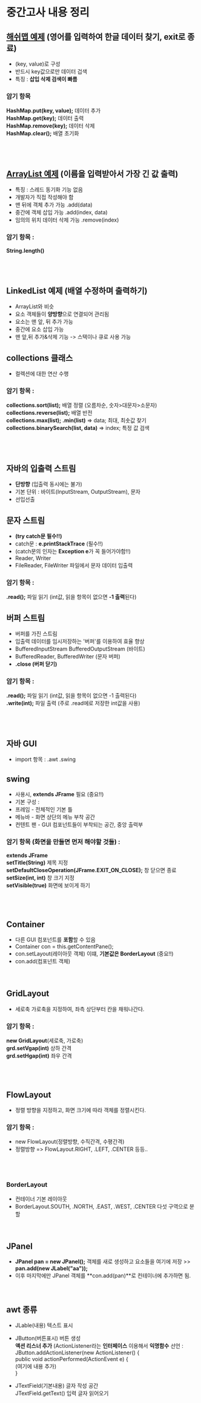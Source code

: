 # 중간고사 내용 정리


## [해쉬맵 예제](https://github.com/logg9715/java_study/blob/main/%EC%A4%91%EA%B0%84%EA%B3%A0%EC%82%AC%20%EB%B3%B5%EC%8A%B5/HashMapEx.java) (영어를 입력하여 한글 데이터 찾기, exit로 종료)
- (key, value)로 구성
- 반드시 key값으로만 데이터 겁색 
- 특징 : **삽입 삭제 검색이 빠름**

### 암기 항목
**HashMap.put(key, value);**	데이터 추가 <br>
**HashMap.get(key);**		데이터 출력<br>
**HashMap.remove(key);**		데이터 삭제<br>
**HashMap.clear();**			배열 초기화<br>
<br><br><br>


## [ArrayList 예제](https://github.com/logg9715/java_study/blob/main/%EC%A4%91%EA%B0%84%EA%B3%A0%EC%82%AC%20%EB%B3%B5%EC%8A%B5/ArrayListEx.java) (이름을 입력받아서 가장 긴 값 출력)
- 특징 : 스레드 동기화 기능 없음
- 개발자가 직접 작성해야 함
- 맨 뒤에 객체 추가 가능	.add(data)
- 중간에 객체 삽입 가능	.add(index, data)
- 임의의 위치 데이터 삭제 가능	.remove(index)

### 암기 항목 : 
 **String.length()**<br>
 <br><br><br>




## LinkedList 예제 (배열 수정하며 출력하기)
- ArrayList와 비슷
- 요소 객체들이 **양방향**으로 연결되어 관리됨
- 요소는 맨 앞, 뒤 추가 가능
- 중간에 요소 삽입 가능
- 맨 앞,뒤 추가&삭제 기능 -> 스택이나 큐로 사용 가능

## collections 클래스
- 컬렉션에 대한 연산 수행
 
### 암기 항목 :
 **collections.sort(list);**							배열 정렬 (오름차순, 숫자>대문자>소문자) <br>
 **collections.reverse(list);**						배열 반전<br>
 **collections.max(list); .min(list)** => data;		최대, 최솟값 찾기<br>
 **collections.binarySearch(list, data)** => index;	특정 값 검색<br>
 <br><br><br>
 
 ## 자바의 입출력 스트림 
- **단방향** (입출력 동시에는 불가)
- 기본 단위 : 바이트(InputStream, OutputStream), 문자
- 선입선출

## 문자 스트림 
- **(try catch문 필수!!)** 
- catch문 : **e.printStackTrace** (필수!!)
- (catch문의 인자는 **Exception e**가 꼭 들어가야함!!)
- Reader, Writer
- FileReader, FileWriter		파일에서 문자 데이터 입출력
### 암기 항목 :
**.read();** 					파일 읽기 (int값, 읽을 항목이 없으면 **-1 출력**된다)

## 버퍼 스트림
- 버퍼를 가진 스트림
- 입출력 데이터를 임시저장하는 '버퍼'를 이용하여 효율 향상
- BufferedInputStream BufferedOutputStream	(바이트)
- BufferedReader, BufferedWriter			(문자 버퍼)
- **.close (버퍼 닫기)**
### 암기 항목 :
 **.read();** 					파일 읽기 (int값, 읽을 항목이 없으면 -1 출력된다)<br>
 **.write(int);**					파일 출력 (주로 .read에로 저장한 int값을 사용)<br>
<br><br><br>


## 자바 GUI
- import 항목 : .awt .swing

## swing
- 사용시, **extends JFrame** 필요 (중요!!)
- 기본 구성 :
- 프레임 - 전체적인 기본 틀
- 메뉴바 - 화면 상단의 메뉴 부착 공간
- 컨텐트 팬 - GUI 컴포넌트들이 부착되는 공간, 중앙 출력부

### 암기 항목 (화면을 만들면 먼저 해야할 것들) : <br>
**extends JFrame**<br>
 **setTitle(String)** 제목 지정<br>
 **setDefaultCloseOperation(JFrame.EXIT_ON_CLOSE);** 창 닫으면 종료<br>
 **setSize(int, int)** 창 크기 지정<br>
 **setVisible(true)** 화면에 보이게 하기<br>
<br><br><br>


## Container
- 다른 GUI 컴포넌트를 **포함**할 수 있음
- Container con = this.getContentPane();
- con.setLayout(레이아웃 객체) 이떄, **기본값은 BorderLayout** (중요!!) 
- con.add(컴포넌트 객체)
<br><br><br>

## GridLayout
- 세로축 가로축을 지정하여, 좌측 상단부터 칸을 채워나간다.
### 암기 항목 : 
 **new GridLayout**(세로축, 가로축) <br>
 **grd.setVgap(int)** 상하 간격<br>
 **grd.setHgap(int)** 좌우 간격<br>
 <br><br><br>
 
 
##  FlowLayout
- 정렬 방향을 지정하고, 화면 크기에 따라 객체를 정렬시킨다.
### 암기 항목 :
- new FlowLayout(정렬방향, 수직간격, 수평간격) <br>
- 정렬방향 => FlowLayout.RIGHT, .LEFT, .CENTER 등등.. <br>
<br><br><br>

### BorderLayout
- 컨테이너 기본 레이아웃
- BorderLayout.SOUTH, .NORTH, .EAST, .WEST, .CENTER 다섯 구역으로 분할
<br><br><br>

## JPanel
- **JPanel pan = new JPanel();** 객체를 새로 생성하고 요소들을 여기에 저장 >> **pan.add(new JLabel("aa"));** 
- 이후 마지막에만 JPanel 객체를 **con.add(pan)**로 컨테이너에 추가하면 됨.
<br><br><br>

## awt 종류
- JLable(내용) 텍스트 표시
- JButton(버튼표시) 버튼 생성<br>
 		**액션 리스너 추가** (ActionListener라는 **인터페이스** 이용해서 **익명함수** 선언 : <br>
 		JButton.addActionListener(new ActionListener() {<br>
			public void actionPerformed(ActionEvent e) {<br>
				(여기에 내용 추가)<br>
			}<br>

- JTextField(기본내용) 글자 작성 공간<br>
 		JTextField.getText() 입력 글자 읽어오기 


